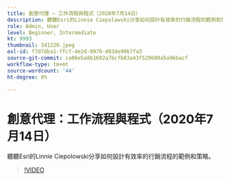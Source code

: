 ```yaml
---
title: 創意代理 — 工作流程與程式（2020年7月14日）
description: 聽聽Esri的Linnie Ciepolowski分享如何設計有效率的行銷流程的範例和策略。
role: Admin, User
level: Beginner, Intermediate
kt: 9993
thumbnail: 341220.jpeg
exl-id: f7d7dba1-ffcf-4e2d-9970-d03de99b7fa3
source-git-commit: ca06e5a8b1602a7bcfb83a43f529680a5a96bacf
workflow-type: tm+mt
source-wordcount: '44'
ht-degree: 0%

---
```


# 創意代理：工作流程與程式（2020年7月14日）

聽聽Esri的Linnie Ciepolowski分享如何設計有效率的行銷流程的範例和策略。

>[!VIDEO](https://video.tv.adobe.com/v/341220/?quality=12&learn=on)
